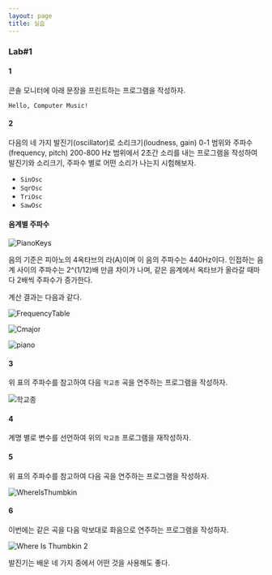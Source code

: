 ```yaml
---
layout: page
title: 실습
---
```


### Lab#1

#### 1 
콘솔 모니터에 아래 문장을 프린트하는 프로그램을 작성하자.
```
Hello, Computer Music!
```

#### 2 
다음의 네 가지 발진기(oscillator)로 소리크기(loudness, gain) 0-1 범위와 주파수(frequency, pitch) 200-800 Hz 범위에서 2초간 소리를 내는 프로그램을 작성하여 발진기와 소리크기, 주파수 별로 어떤 소리가 나는지 시험해보자.
- `SinOsc`
- `SqrOsc`
- `TriOsc`
- `SawOsc`

#### 음계별 주파수

![PianoKeys](https://i.imgur.com/lrf0W0b.png)

음의 기준은 피아노의 4옥타브의 라(A)이며 이 음의 주파수는 440Hz이다.
인접하는 음계 사이의 주파수는 2^(1/12)배 만큼 차이가 나며,
같은 음계에서 옥타브가 올라갈 때마다 2배씩 주파수가 증가한다.

계산 결과는 다음과 같다.

![FrequencyTable](https://i.imgur.com/Nu8Bq6j.png)


![Cmajor](https://i.imgur.com/hFYouk4.png)

![piano](https://i.imgur.com/wQ5z43X.png)

#### 3

위 표의 주파수를 참고하여 다음 `학교종` 곡을 연주하는 프로그램을 작성하자. 

![학교종](https://i.imgur.com/FcCZKh0.png)

#### 4

계명 별로 변수를 선언하여 위의 `학교종` 프로그램을 재작성하자.

#### 5

위 표의 주파수를 참고하여 다음 곡을 연주하는 프로그램을 작성하자.

![WhereIsThumbkin](https://i.imgur.com/74f4Bif.png)

#### 6

이번에는 같은 곡을 다음 악보대로 화음으로 연주하는 프로그램을 작성하자.

![Where Is Thumbkin 2](https://i.imgur.com/zQbfm9I.png)

발진기는 배운 네 가지 중에서 어떤 것을 사용해도 좋다.

